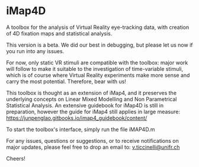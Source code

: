 # iMap4D
A toolbox for the analysis of Virtual Reality eye-tracking data, with creation of 4D fixation maps and statistical analysis.

This version is a beta. We did our best in debugging, but please let us now if you run into any issues. 

For now, only static VR stimuli are compatible with the toolbox: major work will follow to make it suitable to the investigation of time-variable stimuli, which is of course where Virtual Reality experiments make more sense and carry the most potential. 
Therefore, bear with us!

This toolbox is thought as an extension of iMap4, and it preserves the underlying concepts on Linear Mixed Modelling and Non Parametrical Statistical Analysis. An extensive guidebook for iMap4D is still in preparation, however the guide for iMap4 still applies in large measure:
https://junpenglao.gitbooks.io/imap4_guidebook/content/

To start the toolbox's interface, simply run the file iMAP4D.m

For any issues, questions or suggestions, or to receive notifications on major updates, please feel free to drop an email to:
v.ticcinelli@unifr.ch

Cheers!
